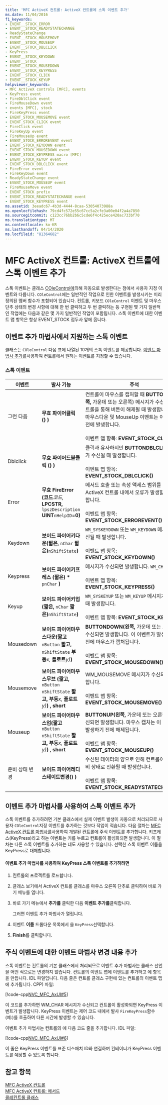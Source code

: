 ```yaml
---
title: 'MFC ActiveX 컨트롤: ActiveX 컨트롤에 스톡 이벤트 추가'
ms.date: 11/04/2016
f1_keywords:
- EVENT__STOCK_ERROR
- EVENT__STOCK_READYSTATECHANGE
- ReadyStateChange
- EVENT__STOCK_MOUSEMOVE
- EVENT__STOCK_MOUSEUP
- EVENT__STOCK_DBLCLICK
- KeyPress
- EVENT__STOCK_KEYDOWN
- EVENT__STOCK
- EVENT__STOCK_MOUSEDOWN
- EVENT__STOCK_KEYPRESS
- EVENT__STOCK_CLICK
- EVENT__STOCK_KEYUP
helpviewer_keywords:
- MFC ActiveX controls [MFC], events
- KeyPress event
- FireDblClick event
- FireMouseDown event
- events [MFC], stock
- FireKeyPress event
- EVENT_STOCK_MOUSEMOVE event
- EVENT_STOCK_CLICK event
- FireClick event
- FireKeyUp event
- FireMouseUp event
- EVENT_STOCK_ERROREVENT event
- EVENT_STOCK_KEYDOWN event
- EVENT_STOCK_MOUSEDOWN event
- EVENT_STOCK_KEYPRESS macro [MFC]
- EVENT_STOCK_KEYUP event
- EVENT_STOCK_DBLCLICK event
- FireError event
- FireKeyDown event
- ReadyStateChange event
- EVENT_STOCK_MOUSEUP event
- FireMouseMove event
- EVENT_STOCK prefix
- EVENT_STOCK_READYSTATECHANGE event
- EVENT_STOCK_KEYPRESS event
ms.assetid: 3eeadc67-4b3d-4444-8caa-53054073988a
ms.openlocfilehash: 79cd4fc572e55c67cc5a2cfe3a00e04f2a4a7850
ms.sourcegitcommit: c123cc76bb2b6c5cde6f4c425ece420ac733bf70
ms.translationtype: MT
ms.contentlocale: ko-KR
ms.lasthandoff: 04/14/2020
ms.locfileid: "81364682"
---
```

# <a name="mfc-activex-controls-adding-stock-events-to-an-activex-control"></a>MFC ActiveX 컨트롤: ActiveX 컨트롤에 스톡 이벤트 추가

스톡 이벤트는 클래스 [COleControl에](../mfc/reference/colecontrol-class.md)의해 자동으로 발생한다는 점에서 사용자 지정 이벤트와 다릅니다. `COleControl`에는 일반적인 작업으로 인한 이벤트를 발생시키는 미리 정의된 멤버 함수가 포함되어 있습니다. 컨트롤, 키보드 `COleControl` 이벤트 및 마우스 단추 상태의 변경 사항에 대해 한 번 클릭하고 두 번 클릭하는 등 구현된 몇 가지 일반적인 작업에는 다음과 같은 몇 가지 일반적인 작업이 포함됩니다. 스톡 이벤트에 대한 이벤트 맵 항목은 항상 EVENT_STOCK 접두사 앞에 옵니다.

## <a name="stock-events-supported-by-the-add-event-wizard"></a><a name="_core_stock_events_supported_by_classwizard"></a>이벤트 추가 마법사에서 지원하는 스톡 이벤트

클래스는 `COleControl` 다음 표에 나열된 10개의 스톡 이벤트를 제공합니다. [이벤트 마법사 추가를](../ide/add-event-wizard.md)사용하여 컨트롤에서 원하는 이벤트를 지정할 수 있습니다.

### <a name="stock-events"></a>스톡 이벤트

|이벤트|발사 기능|주석|
|-----------|---------------------|--------------|
|그런 다음|**무효 파이어클릭 () )**|컨트롤이 마우스를 캡처할 때 **BUTTONUP(왼쪽,** 가운데 또는 오른쪽) 메시지가 수신되고 컨트롤을 통해 버튼이 해제될 때 발생합니다. 주식 마우스다운 및 MouseUp 이벤트는 이 이벤트 전에 발생합니다.<br /><br /> 이벤트 맵 항목: **EVENT_STOCK_CLICK()**|
|Dblclick|**무효 파이어드블클릭 () )**|클릭과 유사하지만 **BUTTONDBLCLK** 메시지가 수신될 때 발생합니다.<br /><br /> 이벤트 맵 항목: **EVENT_STOCK_DBLCLICK()**|
|Error|**무효 FireError (코드***코드,* **LPCSTR,** `lpszDescription` **UINT**`nHelpID`=**0)**        |메서드 호출 또는 속성 액세스 범위를 벗어나 ActiveX 컨트롤 내에서 오류가 발생할 때 발생합니다.<br /><br /> 이벤트 맵 항목: **EVENT_STOCK_ERROREVENT()**|
|Keydown|**보이드 파이어키다운(짧은,** `nChar` **짧은)**`nShiftState`**)**      |`WM_SYSKEYDOWN` 또는 `WM_KEYDOWN` 메시지가 수신될 때 발생합니다.<br /><br /> 이벤트 맵 항목: **EVENT_STOCK_KEYDOWN()**|
|Keypress|**보이드 파이어키프레스 (짧은)** <strong>\*</strong> `pnChar` **)**    |메시지가 수신되면 발생합니다. `WM_CHAR`<br /><br /> 이벤트 맵 항목: **EVENT_STOCK_KEYPRESS()**|
|Keyup|**보이드 파이어키업(짧은,** `nChar` **짧은)**`nShiftState`**)**      |`WM_SYSKEYUP` 또는 `WM_KEYUP` 메시지가 수신될 때 발생합니다.<br /><br /> 이벤트 맵 항목: **EVENT_STOCK_KEYUP()**|
|Mousedown|**보이드 파이어마우스다운(짧고** `nButton` **짧고,** `nShiftState` **부동***x,* **플로트***y)***)**          |**BUTTONDOWN(왼쪽,** 가운데 또는 오른쪽)이 수신되면 발생합니다. 이 이벤트가 발생하기 직전에 마우스가 캡처됩니다.<br /><br /> 이벤트 맵 항목: **EVENT_STOCK_MOUSEDOWN()**|
|Mousemove|**보이드 파이어마우스무브 (짧고,** `nButton` `nShiftState` **짧고, 부동***x,* **플로트***y)***)** **, short**          |WM_MOUSEMOVE 메시지가 수신되면 발생합니다.<br /><br /> 이벤트 맵 항목: **EVENT_STOCK_MOUSEMOVE()**|
|Mouseup|**보이드 파이어마우스업(짧고** `nButton` `nShiftState` **짧고, 부동***x,* **플로트***y)***)** **, short**          |**BUTTONUP(왼쪽,** 가운데 또는 오른쪽)이 수신되면 발생합니다. 마우스 캡처는 이 이벤트가 발생하기 전에 해제됩니다.<br /><br /> 이벤트 맵 항목: **EVENT_STOCK_MOUSEUP()**|
|준비 상태 변경|**보이드 파이어레디스테이트변경() )**|수신된 데이터의 양으로 인해 컨트롤이 다음 준비 상태로 전환될 때 발생합니다.<br /><br /> 이벤트 맵 항목: **EVENT_STOCK_READYSTATECHANGE()**|

## <a name="adding-a-stock-event-using-the-add-event-wizard"></a><a name="_core_adding_a_stock_event_using_classwizard"></a>이벤트 추가 마법사를 사용하여 스톡 이벤트 추가

스톡 이벤트를 추가하려면 기본 클래스에서 실제 이벤트 발생이 자동으로 처리되므로 사용자 `COleControl`지정 이벤트를 추가하는 것보다 작업이 적습니다. 다음 절차는 [MFC ActiveX 컨트롤 마법사를](../mfc/reference/mfc-activex-control-wizard.md)사용하여 개발된 컨트롤에 주식 이벤트를 추가합니다. 키프레스(KeyPress)라고 하는 이벤트는 키를 누르고 컨트롤이 활성화되면 발생합니다. 이 절차는 다른 스톡 이벤트를 추가하는 데도 사용할 수 있습니다. 선택한 스톡 이벤트 이름을 KeyPress로 대체합니다.

#### <a name="to-add-the-keypress-stock-event-using-the-add-event-wizard"></a>이벤트 추가 마법사를 사용하여 KeyPress 스톡 이벤트를 추가하려면

1. 컨트롤의 프로젝트를 로드합니다.

1. 클래스 보기에서 ActiveX 컨트롤 클래스를 마우스 오른쪽 단추로 클릭하여 바로 가기 메뉴를 엽니다.

1. 바로 가기 메뉴에서 **추가를** 클릭한 다음 **이벤트 추가를**클릭합니다.

   그러면 이벤트 추가 마법사가 열립니다.

1. 이벤트 **이름** 드롭다운 목록에서 을 `KeyPress`선택합니다.

1. **Finish**를 클릭합니다.

## <a name="add-event-wizard-changes-for-stock-events"></a><a name="_core_classwizard_changes_for_stock_events"></a>주식 이벤트에 대한 이벤트 마법사 변경 내용 추가

스톡 이벤트는 컨트롤의 기본 클래스에서 처리되므로 이벤트 추가 마법사는 클래스 선언을 어떤 식으로든 변경하지 않습니다. 컨트롤의 이벤트 맵에 이벤트를 추가하고 에 항목을 만듭니다. IDL 파일입니다. 다음 줄은 컨트롤 클래스 구현에 있는 컨트롤의 이벤트 맵에 추가됩니다. CPP) 파일:

[!code-cpp[NVC_MFC_AxUI#5](../mfc/codesnippet/cpp/mfc-activex-controls-adding-stock-events-to-an-activex-control_1.cpp)]

이 코드를 추가하면 WM_CHAR 메시지가 수신되고 컨트롤이 활성화되면 KeyPress 이벤트가 발생합니다. KeyPress 이벤트는 제어 코드 내에서 발사 `FireKeyPress`함수(예:)를 호출하여 다른 시간에 발생할 수 있습니다.

이벤트 추가 마법사는 컨트롤의 에 다음 코드 줄을 추가합니다. IDL 파일:

[!code-cpp[NVC_MFC_AxUI#6](../mfc/codesnippet/cpp/mfc-activex-controls-adding-stock-events-to-an-activex-control_2.idl)]

이 줄은 KeyPress 이벤트를 표준 디스패치 ID와 연결하며 컨테이너가 KeyPress 이벤트를 예상할 수 있도록 합니다.

## <a name="see-also"></a>참고 항목

[MFC ActiveX 컨트롤](../mfc/mfc-activex-controls.md)<br/>
[MFC ActiveX 컨트롤: 메서드](../mfc/mfc-activex-controls-methods.md)<br/>
[콜레컨트롤 클래스](../mfc/reference/colecontrol-class.md)
